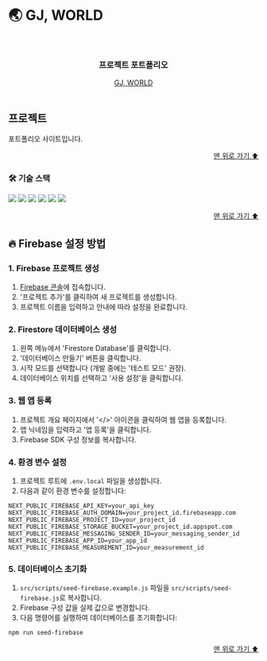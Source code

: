 # 🌏 GJ, WORLD<a id="top"></a>

<br/>
<div align="center">
  <h3>프로젝트 포트폴리오</h3>
  <a href="https://gj-world.vercel.app/" target="_blank">
    GJ, WORLD
  </a>
</div>
<br/>

## 프로젝트

포트폴리오 사이트입니다.

<p align="right"><a href="#top">맨 위로 가기 ⬆️</a></p>

### 🛠️ 기술 스택

<div>
    <img src="https://img.shields.io/badge/npm-CB3837?style=for-the-badge&logo=npm&logoColor=white">
    <img src="https://img.shields.io/badge/Next.js-000000?style=for-the-badge&logo=Next.js&logoColor=white">
    <img src="https://img.shields.io/badge/typescript-3178C6?style=for-the-badge&logo=typescript&logoColor=white">
    <img src="https://img.shields.io/badge/Tailwind CSS-06B6D4?style=for-the-badge&logo=Tailwind CSS&logoColor=white">
    <img src="https://img.shields.io/badge/Vercel-000000?style=for-the-badge&logo=Vercel&logoColor=white">
    <img src="https://img.shields.io/badge/Firebase-FFCA28?style=for-the-badge&logo=Firebase&logoColor=black">
</div>

<p align="right"><a href="#top">맨 위로 가기 ⬆️</a></p>

## 🔥 Firebase 설정 방법

### 1. Firebase 프로젝트 생성

1. [Firebase 콘솔](https://console.firebase.google.com/)에 접속합니다.
2. '프로젝트 추가'를 클릭하여 새 프로젝트를 생성합니다.
3. 프로젝트 이름을 입력하고 안내에 따라 설정을 완료합니다.

### 2. Firestore 데이터베이스 생성

1. 왼쪽 메뉴에서 'Firestore Database'를 클릭합니다.
2. '데이터베이스 만들기' 버튼을 클릭합니다.
3. 시작 모드를 선택합니다 (개발 중에는 '테스트 모드' 권장).
4. 데이터베이스 위치를 선택하고 '사용 설정'을 클릭합니다.

### 3. 웹 앱 등록

1. 프로젝트 개요 페이지에서 '</>' 아이콘을 클릭하여 웹 앱을 등록합니다.
2. 앱 닉네임을 입력하고 '앱 등록'을 클릭합니다.
3. Firebase SDK 구성 정보를 복사합니다.

### 4. 환경 변수 설정

1. 프로젝트 루트에 `.env.local` 파일을 생성합니다.
2. 다음과 같이 환경 변수를 설정합니다:

```
NEXT_PUBLIC_FIREBASE_API_KEY=your_api_key
NEXT_PUBLIC_FIREBASE_AUTH_DOMAIN=your_project_id.firebaseapp.com
NEXT_PUBLIC_FIREBASE_PROJECT_ID=your_project_id
NEXT_PUBLIC_FIREBASE_STORAGE_BUCKET=your_project_id.appspot.com
NEXT_PUBLIC_FIREBASE_MESSAGING_SENDER_ID=your_messaging_sender_id
NEXT_PUBLIC_FIREBASE_APP_ID=your_app_id
NEXT_PUBLIC_FIREBASE_MEASUREMENT_ID=your_measurement_id
```

### 5. 데이터베이스 초기화

1. `src/scripts/seed-firebase.example.js` 파일을 `src/scripts/seed-firebase.js`로 복사합니다.
2. Firebase 구성 값을 실제 값으로 변경합니다.
3. 다음 명령어를 실행하여 데이터베이스를 초기화합니다:

```bash
npm run seed-firebase
```

<p align="right"><a href="#top">맨 위로 가기 ⬆️</a></p>
